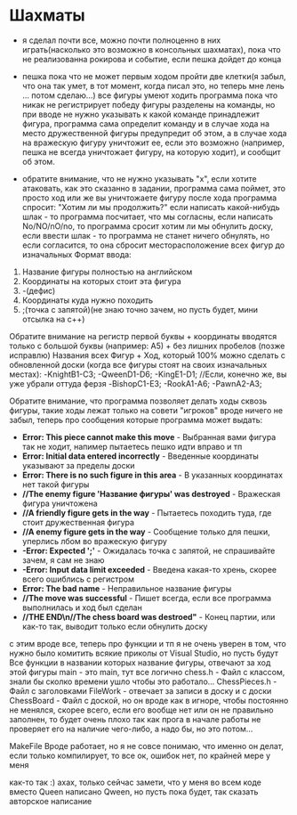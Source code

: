 # Шахматы
- я сделал почти все, можно почти полноценно в них играть(насколько это возможно в консольных шахматах), пока что не реализованна рокирова и событие, если пешка дойдет до конца
+ пешка пока что не может первым ходом пройти две клетки(я забыл, что она так умет, в тот момент, когда писал это, но теперь мне лень ... потом сделаю...)
все фигуры умеют ходить
программа пока что никак не регистрирует победу
фигуры разделены на команды, но при вводе не нужно указывать к какой команде принадлежит фигура,
программа сама определит команду и в случае хода на место дружественной фигуры предупредит об этом, а в случае хода на вражескую фигуру уничтожит ее, если
это возможно (например, пешка не всегда уничтожает фигуру, на которую ходит), и сообщит об этом.
* обратите внимание, что не нужно указывать "х", если хотите атаковать, как это сказанно в задании, программа сама поймет, это просто ход или же вы уничтожаете фигуру
после хода программа спросит: "Хотим ли мы продолжить?" если написать какой-нибудь шлак - то программа посчитает, что мы согласны, если написать No/NO/nO/no,
то программа сросит хотим ли мы обнулить доску, если ввести шлак - то программа не станет ничего обнулять, но если согласится, то она сбросит месторасположение всех
фигур до изначальных
Формат ввода:
1. Название фигуры полностью на английском
2. Координаты на которых стоит эта фигура
3. -(дефис)
4. Координаты куда нужно походить
5. ;(точка с запятой)(не знаю точно зачем, но пусть будет, мини отсылка на с++)

Обратите внимание на регистр первой буквы  +  координаты вводятся только с большой буквы (например: А5)   +   без лишних пробелов (позже исправлю)
Названия всех Фигур + Ход, который 100% можно сделать с обновленной доски (когда все фигуры стоят на своих изначальных местах):
-KnightB1-C3;
-QweenD1-D6;
-KingE1-D1; //Если, конечно же, вы уже убрали оттуда ферзя
-BishopC1-E3;
-RookA1-A6;
-PawnA2-A3;

Обратите внимание, что программа позволяет делать ходы сквозь фигуры, такие ходы лежат только на совети "игроков"
вроде ничего не забыл, теперь про сообщения которые программа может выдать:

- **Error: This piece cannot make this move** - Выбранная вами фигура так не ходит, напимер пытаетесь пешко идти вправо и тп
- **Error: Initial data entered incorrectly** - Введенные координаты указывают за пределы доски
- **Error: There is no such figure in this area** - В указанных координатах нет такой фигуры
- **//The enemy figure 'Название фигуры' was destroyed** - Вражеская фигура уничтожена
- **//A friendly figure gets in the way** - Пытаетесь походить туда, где стоит дружественная фигура
- **//A enemy figure gets in the way** - Сообщение только для пешки, уперлись лбом во вражескую фигуру
- **-Error: Expected ';'** - Ожидалась точка с запятой, не спрашивайте зачем, я сам не знаю
- **-Error: Input data limit exceeded** - Введена какая-то хрень, скорее всего ошиблись с регистром
- **Error: The bad name** - Неправильное название фигуры
- **//The move was successful** - Пишет всегда, если все программа выполнилась и ход был сделан
- **//THE END\n//The chess board was destroed"** - Конец партии, или как-то так, выводит только если обнулить доску

с этим вроде все, теперь про функции и тп
 я не очень уверен в том, что нужно было комитить всякие приколы от Visual Studio, но пусть будут
 Все функции в названии которых название фигуры, отвечают за ход этой фигуры
 main - это main, тут все логично
 chess.h - Файл с классом, знали бы сколко времени ушло чтобы это работало...
 ChessPieces.h - Файл с заголовками
 FileWork - отвечает за записи в доску и с доски
ChessBoard - Файл с доской, но он вроде как в игноре, чтобы постоянно не менялся, скорее всего, если его вообще нет или он не правильно заполнен, то будет очень плохо
так как прога в начале работы не проверяет его на наличие чего-либо, а надо бы, но это потом...

MakeFile Вроде работает, но я не совсе понимаю, что именно он делат, если только компилирует, то все ок, ошибок нет, по крайней мере у меня

как-то так :)
ахах, только сейчас замети, что у меня во всем коде вместо Queen написано Qween, но пусть пока будет, так сказать авторское написание
